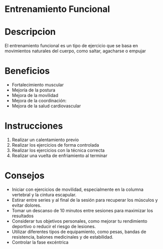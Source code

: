 # Entrenamiento Funcional

# Descripcion
El entrenamiento funcional es un tipo de ejercicio que se basa en movimientos naturales del cuerpo, como saltar, agacharse o empujar

# Beneficios
- Fortalecimiento muscular
- Mejoría de la postura
- Mejora de la movilidad
- Mejora de la coordinación: 
- Mejora de la salud cardiovascular

# Instrucciones
1. Realizar un calentamiento previo
2. Realizar los ejercicios de forma controlada
3. Realizar los ejercicios con la técnica correcta
4. Realizar una vuelta de enfriamiento al terminar

# Consejos
- Iniciar con ejercicios de movilidad, especialmente en la columna vertebral y la cintura escapular. 
- Estirar entre series y al final de la sesión para recuperar los músculos y evitar dolores. 
- Tomar un descanso de 10 minutos entre sesiones para maximizar los resultados
- Considerar tus objetivos personales, como mejorar tu rendimiento deportivo o reducir el riesgo de lesiones. 
- Utilizar diferentes tipos de equipamiento, como pesas, bandas de resistencia, balones medicinales y de estabilidad. 
- Controlar la fase excéntrica
